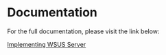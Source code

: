 # Documentation

For the full documentation, please visit the link below:

[Implementing WSUS Server](https://blog.wuibaille.fr/2023/03/mise-en-oeuvre-de-wsus/)
